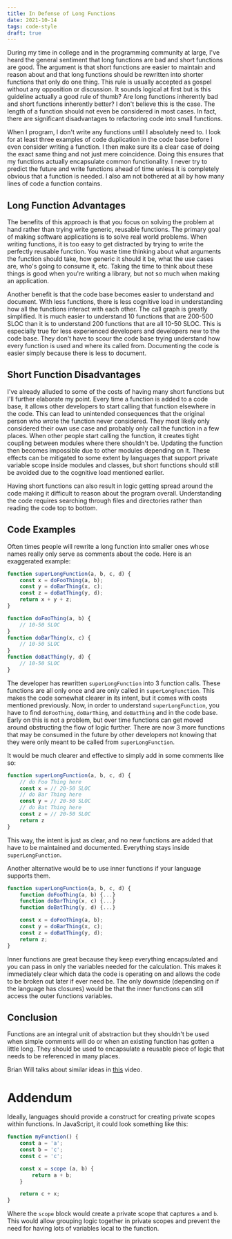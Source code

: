 ```yaml
---
title: In Defense of Long Functions
date: 2021-10-14
tags: code-style
draft: true
---
```


During my time in college and in the programming community at large, I've heard the general sentiment that long functions are bad and short functions are good.
The argument is that short functions are easier to maintain and reason about and that long functions should be rewritten into shorter functions that only do one thing.
This rule is usually accepted as gospel without any opposition or discussion.
It sounds logical at first but is this guideline actually a good rule of thumb?
Are long functions inherently bad and short functions inherently better?
I don't believe this is the case.
The length of a function should not even be considered in most cases.
In fact, there are significant disadvantages to refactoring code into small functions.

When I program, I don't write any functions until I absolutely need to.
I look for at least three examples of code duplication in the code base before I even consider writing a function.
I then make sure its a clear case of doing the exact same thing and not just mere coincidence.
Doing this ensures that my functions actually encapsulate common functionality.
I never try to predict the future and write functions ahead of time unless it is completely obvious that a function is needed.
I also am not bothered at all by how many lines of code a function contains.

## Long Function Advantages
The benefits of this approach is that you focus on solving the problem at hand rather than trying write generic, reusable functions.
The primary goal of making software applications is to solve real world problems.
When writing functions, it is too easy to get distracted by trying to write the perfectly reusable function.
You waste time thinking about what arguments the function should take, how generic it should it be, what the use cases are, who's going to consume it, etc.
Taking the time to think about these things is good when you're writing a library, but not so much when making an application.

Another benefit is that the code base becomes easier to understand and document.
With less functions, there is less cognitive load in understanding how all the functions interact with each other.
The call graph is greatly simplified.
It is much easier to understand 10 functions that are 200-500 SLOC than it is to understand 200 functions that are all 10-50 SLOC.
This is especially true for less experienced developers and developers new to the code base.
They don't have to scour the code base trying understand how every function is used and where its called from.
Documenting the code is easier simply because there is less to document.

## Short Function Disadvantages
I've already alluded to some of the costs of having many short functions but I'll further elaborate my point.
Every time a function is added to a code base, it allows other developers to start calling that function elsewhere in the code.
This can lead to unintended consequences that the original person who wrote the function never considered.
They most likely only considered their own use case and probably only call the function in a few places.
When other people start calling the function, it creates tight coupling between modules where there shouldn't be.
Updating the function then becomes impossible due to other modules depending on it.
These effects can be mitigated to some extent by languages that support private variable scope inside modules and classes, but short functions should still be avoided due to the cognitive load mentioned earlier.

Having short functions can also result in logic getting spread around the code making it difficult to reason about the program overall.
Understanding the code requires searching through files and directories rather than reading the code top to bottom.

## Code Examples
Often times people will rewrite a long function into smaller ones whose names really only serve as comments about the code.
Here is an exaggerated example:

```javascript
function superLongFunction(a, b, c, d) {
	const x = doFooThing(a, b);	
	const y = doBarThing(x, c);
	const z = doBatThing(y, d);
	return x + y + z;
}

function doFooThing(a, b) {
	// 10-50 SLOC
}
function doBarThing(x, c) {
	// 10-50 SLOC
}
function doBatThing(y, d) {
	// 10-50 SLOC
}
```

The developer has rewritten `superLongFunction` into 3 function calls.
These functions are all only once and are only called in `superLongFunction`.
This makes the code somewhat clearer in its intent, but it comes with costs mentioned previously.
Now, in order to understand `superLongFunction`, you have to find `doFooThing`, `doBarThing`, and `doBatThing` and in the code base.
Early on this is not a problem, but over time functions can get moved around obstructing the flow of logic further.
There are now 3 more functions that may be consumed in the future by other developers not knowing that they were only meant to be called from `superLongFunction`.

It would be much clearer and effective to simply add in some comments like so:

```javascript
function superLongFunction(a, b, c, d) {
	// do Foo Thing here
	const x = // 20-50 SLOC
	// do Bar Thing here
	const y = // 20-50 SLOC
	// do Bat Thing here
	const z = // 20-50 SLOC
	return z
}
```

This way, the intent is just as clear, and no new functions are added that have to be maintained and documented.
Everything stays inside `superLongFunction`.

Another alternative would be to use inner functions if your language supports them.

```javascript
function superLongFunction(a, b, c, d) {
	function doFooThing(a, b) {...}
	function doBarThing(x, c) {...}
	function doBatThing(y, d) {...}

	const x = doFooThing(a, b);	
	const y = doBarThing(x, c);
	const z = doBatThing(y, d);
	return z;
}
```

Inner functions are great because they keep everything encapsulated and you can pass in only the variables needed for the calculation.
This makes it immediately clear which data the code is operating on and allows the code to be broken out later if ever need be.
The only downside (depending on if the language has closures) would be that the inner functions can still access the outer functions variables.

## Conclusion
Functions are an integral unit of abstraction but they shouldn't be used when simple comments will do or when an existing function has gotten a little long.
They should be used to encapsulate a reusable piece of logic that needs to be referenced in many places.

Brian Will talks about similar ideas in [this](https://youtu.be/QM1iUe6IofM?t=2235) video.

# Addendum
Ideally, languages should provide a construct for creating private scopes within functions.
In JavaScript, it could look something like this:

```javascript
function myFunction() {
	const a = 'a';
	const b = 'c';
	const c = 'c';

	const x = scope (a, b) {
		return a + b;
	}

	return c + x;
}
```

Where the `scope` block would create a private scope that captures `a` and `b`.
This would allow grouping logic together in private scopes and prevent the need for having lots of variables local to the function.